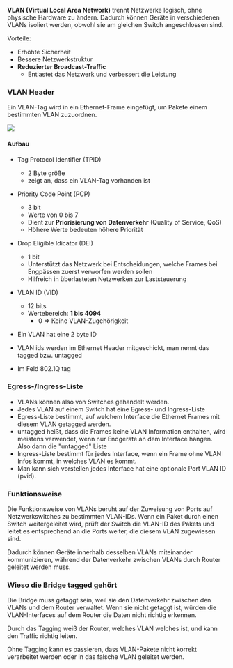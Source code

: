 **VLAN (Virtual Local Area Network)** trennt Netzwerke logisch, ohne physische Hardware zu ändern. Dadurch können Geräte in verschiedenen VLANs isoliert werden, obwohl sie am gleichen Switch angeschlossen sind.

Vorteile:
- Erhöhte Sicherheit
- Bessere Netzwerkstruktur
- **Reduzierter Broadcast-Traffic**
  - Entlastet das Netzwerk und verbessert die Leistung

### VLAN Header
Ein VLAN-Tag wird in ein Ethernet-Frame eingefügt, um Pakete einem bestimmten VLAN zuzuordnen.

![](Vlan_header.jpg)
#### Aufbau
- Tag Protocol Identifier (TPID)
    - 2 Byte größe
    - zeigt an, dass ein VLAN-Tag vorhanden ist

- Priority Code Point (PCP)
    - 3 bit
    - Werte von 0 bis 7
    - Dient zur **Priorisierung von Datenverkehr** (Quality of Service, QoS)
    - Höhere Werte bedeuten höhere Priorität

- Drop Eligible Idicator (DEI)
    - 1 bit
    - Unterstützt das Netzwerk bei Entscheidungen, welche Frames bei Engpässen zuerst verworfen werden sollen
    - Hilfreich in überlasteten Netzwerken zur Laststeuerung

- VLAN ID (VID)
    - 12 bits
    - Wertebereich: **1 bis 4094**
        - 0 => Keine VLAN-Zugehörigkeit


- Ein VLAN hat eine 2 byte ID
- VLAN ids werden im Ethernet Header mitgeschickt, man nennt das tagged bzw. untagged
- Im Feld 802.1Q tag

### Egress-/Ingress-Liste
- VLANs können also von Switches gehandelt werden.
- Jedes VLAN auf einem Switch hat eine Egress- und Ingress-Liste
- Egress-Liste bestimmt, auf welchem Interface die Ethernet Frames mit diesem VLAN getagged werden. 
- untagged heißt, dass die Frames keine VLAN Information enthalten, wird meistens verwendet, wenn nur Endgeräte an dem Interface hängen. Also dann die "untagged" Liste
- Ingress-Liste bestimmt für jedes Interface, wenn ein Frame ohne VLAN Infos kommt, in welches VLAN es kommt.
- Man kann sich vorstellen jedes Interface hat eine optionale Port VLAN ID (pvid).

### Funktionsweise
Die Funktionsweise von VLANs beruht auf der Zuweisung von Ports auf Netzwerkswitches zu bestimmten VLAN-IDs. Wenn ein Paket durch einen Switch weitergeleitet wird, prüft der Switch die VLAN-ID des Pakets und leitet es entsprechend an die Ports weiter, die diesem VLAN zugewiesen sind.

Dadurch können Geräte innerhalb desselben VLANs miteinander kommunizieren, während der Datenverkehr zwischen VLANs durch Router geleitet werden muss.

### Wieso die Bridge tagged gehört
Die Bridge muss getaggt sein, weil sie den Datenverkehr zwischen den VLANs und dem Router verwaltet. Wenn sie nicht getaggt ist, würden die VLAN-Interfaces auf dem Router die Daten nicht richtig erkennen.

Durch das Tagging weiß der Router, welches VLAN welches ist, und kann den Traffic richtig leiten.

Ohne Tagging kann es passieren, dass VLAN-Pakete nicht korrekt verarbeitet werden oder in das falsche VLAN geleitet werden.